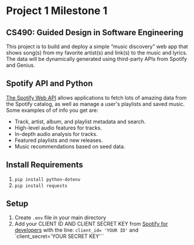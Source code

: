 # Project 1 Milestone 1
## CS490: Guided Design in Software Engineering
This project is to build and deploy a simple “music discovery” web app that shows song(s) from my favorite artist(s) and link(s) to the music and lyrics. The data will be dynamically generated using third-party APIs from Spotify and Genius.

## Spotify API and Python
[The Spotify Web API](https://developer.spotify.com/documentation/web-api/) allows applications to fetch lots of amazing data from the Spotify catalog, as well as manage a user's playlists and saved music. Some examples of of info you get are:
* Track, artist, album, and playlist metadata and search.
* High-level audio features for tracks.
* In-depth audio analysis for tracks.
* Featured playlists and new releases.
* Music recommendations based on seed data.

## Install Requirements
1. `pip install python-dotenv`
2. `pip install requests`

## Setup
1. Create `.env` file in your main directory
2. Add your CLIENT ID AND CLIENT SECRET KEY from [Spotify for developers](https://developer.spotify.com/dashboard/) with the line: `client_id= 'YOUR ID'` and `client_secret='YOUR SECRET KEY'``

